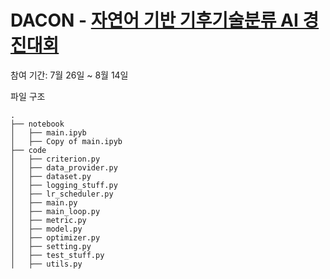 # DACON - [자연어 기반 기후기술분류 AI 경진대회](https://dacon.io/en/competitions/official/235744/overview/description)

참여 기간: 7월 26일 ~ 8월 14일

파일 구조 

    .
    ├── notebook
    │   ├── main.ipyb
    │   ├── Copy of main.ipyb
    ├── code
    │   ├── criterion.py
    │   ├── data_provider.py
    │   ├── dataset.py
    │   ├── logging_stuff.py
    │   ├── lr_scheduler.py
    │   ├── main.py
    │   ├── main_loop.py
    │   ├── metric.py
    │   ├── model.py
    │   ├── optimizer.py
    │   ├── setting.py
    │   ├── test_stuff.py
    │   ├── utils.py
